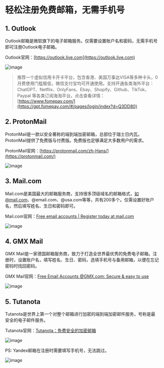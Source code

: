 # 轻松注册免费邮箱，无需手机号

## 1. Outlook
Outlook邮箱是微软旗下的电子邮箱服务。仅需要设置账户名和密码，无需手机号即可注册Outlook电子邮箱。

Outlook官网：[https://outlook.live.com](https://outlook.live.com)

![image](https://github.com/rabnawazsahib035/Free-Mail/assets/169972084/8171ed9b-1a48-49b5-af5d-9bbf3fe1154a)


> 推荐一个虚拟信用卡开卡平台，包含香港、美国万事达VISA等多种卡头，0月费使用门槛极低，微信支付宝均可开通使用。支持开通各类海外平台：ChatGPT、Netflix、OnlyFans、Ebay、Shopify、Github、TikTok、Paypal 等各类订阅海淘平台。点击查看详情：[https://www.fomepay.com/](https://gpt.fomepay.com/#/pages/login/index?d=Q3DD80)

## 2. ProtonMail
ProtonMail是一款以安全著称的端到端加密邮箱，总部位于瑞士日内瓦。ProtonMail提供了免费版与付费版。免费版也足够满足大多数用户的需求。

ProtonMail官网：[https://protonmail.com/zh-Hans/](https://protonmail.com/)

![image](https://github.com/rabnawazsahib035/Free-Mail/assets/169972084/5b3cb428-f29b-4e4f-9d65-9def58fab1a9)


## 3. Mail.com
Mail.com是美国最大的邮箱服务商，支持很多顶级域名的邮箱格式，如@mail.com、@email.com、@usa.com等等，共有200多个。仅需设置好账户名，然后填写姓名、生日和密码即可。

Mail.com官网：[Free email accounts | Register today at mail.com](https://www.mail.com/)

![image](https://github.com/rabnawazsahib035/Free-Mail/assets/169972084/6002d312-d30f-4899-ba5a-0fcba488f137)


## 4. GMX Mail
GMX Mail是一家德国邮箱服务商，致力于打造全世界最优秀的免费电子邮箱。注册时，设置账户名，填写姓名、生日、密码，选填手机号与备用邮箱，以便在忘记密码时找回密码。

GMX Mail官网：[Free Email Accounts @GMX.com: Secure & easy to use](https://www.gmx.com/)

![image](https://github.com/rabnawazsahib035/Free-Mail/assets/169972084/1db3d594-ac13-4d41-87b9-d290307e1357)


## 5. Tutanota
Tutanota是世界上第一个对整个邮箱进行加密的端到端加密邮件服务，号称是最安全的电子邮件服务。

Tutanota官网：[Tutanota：免费安全的加密邮箱](https://tutanota.com/zh_hans/)

![image](https://github.com/rabnawazsahib035/Free-Mail/assets/169972084/4b115834-8ccb-42b9-bc0d-3ee6d3e8fa5a)


PS: Yandex邮箱在注册时需要填写手机号，无法跳过。

![image](https://github.com/rabnawazsahib035/Free-Mail/assets/169972084/5752dcca-0468-435c-a476-e179d5bbcdda)



